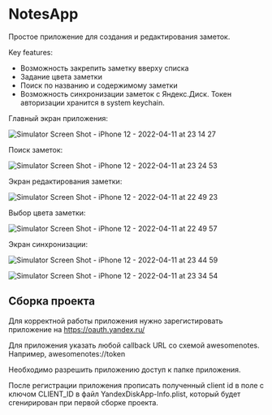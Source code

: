 # NotesApp

Простое приложение для создания и редактирования заметок.

Key features:
- Возможность закрепить заметку вверху списка
- Задание цвета заметки
- Поиск по названию и содержимому заметки
- Возможность синхронизации заметок с Яндекс.Диск. Токен авторизации хранится в system keychain.


Главный экран приложения:

![Simulator Screen Shot - iPhone 12 - 2022-04-11 at 23 14 27](https://user-images.githubusercontent.com/3172532/162824906-96cfd89c-26b1-42a9-9c43-7c638fc0b5ce.png)

Поиск заметок:

![Simulator Screen Shot - iPhone 12 - 2022-04-11 at 23 24 53](https://user-images.githubusercontent.com/3172532/162825926-4e2fd73b-91b4-46bf-9016-515b41600552.png)


Экран редактирования заметки:

![Simulator Screen Shot - iPhone 12 - 2022-04-11 at 22 49 23](https://user-images.githubusercontent.com/3172532/162826104-9df676b3-a0ec-40a2-a21f-2460573ad3a8.png)


Выбор цвета заметки:

![Simulator Screen Shot - iPhone 12 - 2022-04-11 at 22 49 57](https://user-images.githubusercontent.com/3172532/162826443-6a2dcc6f-e1d7-4783-b945-849436eead4f.png)

Экран синхронизации:

![Simulator Screen Shot - iPhone 12 - 2022-04-11 at 23 44 59](https://user-images.githubusercontent.com/3172532/162829056-87b4440c-79c2-4801-b2a0-d3a434b1617c.png)


![Simulator Screen Shot - iPhone 12 - 2022-04-11 at 23 34 54](https://user-images.githubusercontent.com/3172532/162827458-9459f949-f494-4559-a001-37d05d4711bb.png)


## Сборка проекта
Для корректной работы приложения нужно зарегистировать приложение на https://oauth.yandex.ru/

Для приложения указать любой callback URL со схемой awesomenotes. Например, awesomenotes://token

Необходимо разрешить приложению доступ к папке приложения.

После регистрации приложения прописать полученный client id в поле с ключом CLIENT_ID в файл YandexDiskApp-Info.plist, который будет сгенирирован при первой сборке проекта.
